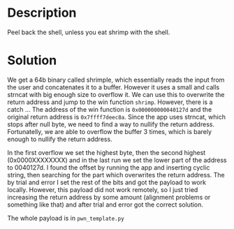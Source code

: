 # Description

Peel back the shell, unless you eat shrimp with the shell.

# Solution

We get a 64b binary called shrimple, which essentially reads the input from the user and concatenates it to a buffer. However it uses
a small and calls strncat with big enough size to overflow it. We can use this to overwrite the return address and jump to the win function `shrimp`. However, there is a catch ... The address of the win function is `0x000000000040127d` and the original return address is `0x7ffff7deec8a`. Since the app uses strncat, which stops after null byte, we need to find a way to nullify the return address. Fortunatelly, we are able to overflow the buffer 3 times, which is barely enough to nullify the return address.

In the first overflow we set the highest byte, then the second highest (0x0000XXXXXXXX) and in the last run we set the lower part of the address to 0040127d. I found the offset by running the app and inserting cyclic string, then searching for the part which overwrites the return address. The by trial and error I set the rest of the bits and got the payload to work locally. However, this payload
did not work remotely, so I just tried increasing the return address by some amount (alignment problems or something like that) and after trial and error got the correct solution.

The whole payload is in `pwn_template.py`
